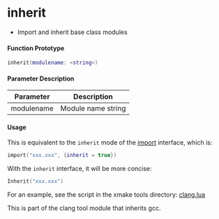 
# inherit

- Import and inherit base class modules

#### Function Prototype

```lua
inherit(modulename: <string>)
```

#### Parameter Description

| Parameter | Description |
|-----------|-------------|
| modulename | Module name string |

#### Usage

This is equivalent to the `inherit` mode of the [import](/api/scripts/builtin-modules/import) interface, which is:

```lua
import("xxx.xxx", {inherit = true})
```

With the `inherit` interface, it will be more concise:

```lua
Inherit("xxx.xxx")
```

For an example, see the script in the xmake tools directory: [clang.lua](https://github.com/xmake-io/xmake/blob/master/xmake/tools/clang.lua)

This is part of the clang tool module that inherits gcc.
